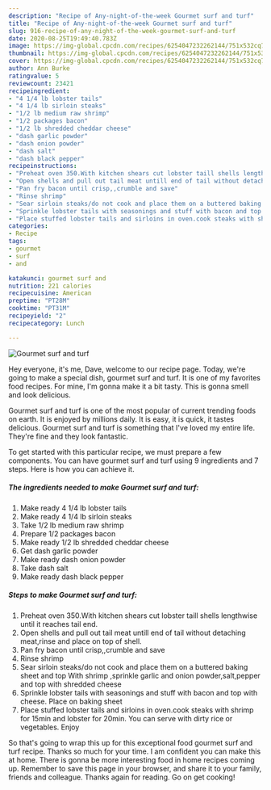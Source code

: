 ```yaml
---
description: "Recipe of Any-night-of-the-week Gourmet surf and turf"
title: "Recipe of Any-night-of-the-week Gourmet surf and turf"
slug: 916-recipe-of-any-night-of-the-week-gourmet-surf-and-turf
date: 2020-08-25T19:49:40.783Z
image: https://img-global.cpcdn.com/recipes/6254047232262144/751x532cq70/gourmet-surf-and-turf-recipe-main-photo.jpg
thumbnail: https://img-global.cpcdn.com/recipes/6254047232262144/751x532cq70/gourmet-surf-and-turf-recipe-main-photo.jpg
cover: https://img-global.cpcdn.com/recipes/6254047232262144/751x532cq70/gourmet-surf-and-turf-recipe-main-photo.jpg
author: Ann Burke
ratingvalue: 5
reviewcount: 23421
recipeingredient:
- "4 1/4 lb lobster tails"
- "4 1/4 lb sirloin steaks"
- "1/2 lb medium raw shrimp"
- "1/2 packages bacon"
- "1/2 lb shredded cheddar cheese"
- "dash garlic powder"
- "dash onion powder"
- "dash salt"
- "dash black pepper"
recipeinstructions:
- "Preheat oven 350.With kitchen shears cut lobster taill shells lengthwise until it reaches tail end."
- "Open shells and pull out tail meat untill end of tail without detaching meat,rinse and place on top of shell."
- "Pan fry bacon until crisp,,crumble and save"
- "Rinse shrimp"
- "Sear sirloin steaks/do not cook and place them on a buttered baking sheet and top With shrimp ,sprinkle garlic and onion powder,salt,pepper and top with shredded cheese"
- "Sprinkle lobster tails with seasonings and stuff with bacon and top with cheese. Place on baking sheet"
- "Place stuffed lobster tails and sirloins in oven.cook steaks with shrimp for 15min and lobster for 20min. You can serve with dirty rice or vegetables. Enjoy"
categories:
- Recipe
tags:
- gourmet
- surf
- and

katakunci: gourmet surf and 
nutrition: 221 calories
recipecuisine: American
preptime: "PT28M"
cooktime: "PT31M"
recipeyield: "2"
recipecategory: Lunch

---
```



![Gourmet surf and turf](https://img-global.cpcdn.com/recipes/6254047232262144/751x532cq70/gourmet-surf-and-turf-recipe-main-photo.jpg)

Hey everyone, it's me, Dave, welcome to our recipe page. Today, we're going to make a special dish, gourmet surf and turf. It is one of my favorites food recipes. For mine, I'm gonna make it a bit tasty. This is gonna smell and look delicious.

Gourmet surf and turf is one of the most popular of current trending foods on earth. It is enjoyed by millions daily. It is easy, it is quick, it tastes delicious. Gourmet surf and turf is something that I've loved my entire life. They're fine and they look fantastic.




To get started with this particular recipe, we must prepare a few components. You can have gourmet surf and turf using 9 ingredients and 7 steps. Here is how you can achieve it.

<!--inarticleads1-->

##### The ingredients needed to make Gourmet surf and turf:

1. Make ready 4 1/4 lb lobster tails
1. Make ready 4 1/4 lb sirloin steaks
1. Take 1/2 lb medium raw shrimp
1. Prepare 1/2 packages bacon
1. Make ready 1/2 lb shredded cheddar cheese
1. Get dash garlic powder
1. Make ready dash onion powder
1. Take dash salt
1. Make ready dash black pepper




<!--inarticleads2-->

##### Steps to make Gourmet surf and turf:

1. Preheat oven 350.With kitchen shears cut lobster taill shells lengthwise until it reaches tail end.
1. Open shells and pull out tail meat untill end of tail without detaching meat,rinse and place on top of shell.
1. Pan fry bacon until crisp,,crumble and save
1. Rinse shrimp
1. Sear sirloin steaks/do not cook and place them on a buttered baking sheet and top With shrimp ,sprinkle garlic and onion powder,salt,pepper and top with shredded cheese
1. Sprinkle lobster tails with seasonings and stuff with bacon and top with cheese. Place on baking sheet
1. Place stuffed lobster tails and sirloins in oven.cook steaks with shrimp for 15min and lobster for 20min. You can serve with dirty rice or vegetables. Enjoy




So that's going to wrap this up for this exceptional food gourmet surf and turf recipe. Thanks so much for your time. I am confident you can make this at home. There is gonna be more interesting food in home recipes coming up. Remember to save this page in your browser, and share it to your family, friends and colleague. Thanks again for reading. Go on get cooking!
